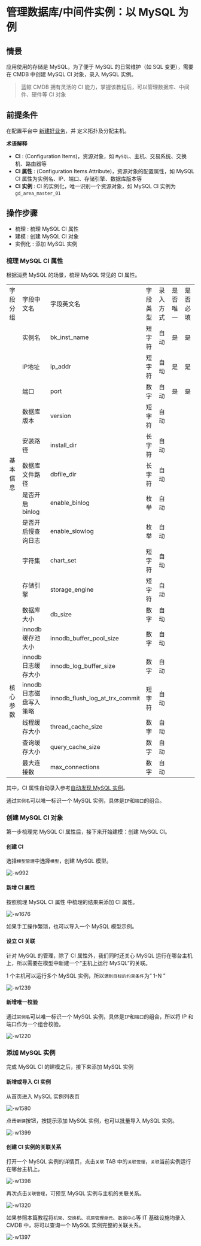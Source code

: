 # 管理数据库/中间件实例：以 MySQL 为例

## 情景
应用使用的存储是 MySQL，为了便于 MySQL 的日常维护（如 SQL 变更），需要在 CMDB 中创建 MySQL CI 对象，录入 MySQL 实例。

> 蓝鲸 CMDB 拥有灵活的 CI 能力，掌握该教程后，可以管理数据库、中间件、硬件等 CI 对象

## 前提条件
在配置平台中 [新建好业务](5.1/配置平台/快速入门/case1.md)，并 定义拓扑及分配主机。

**术语解释**
 - **CI** : (Configuration Items)，资源对象，如 `MySQL`、主机、交易系统、交换机、路由器等
 - **CI 属性** : (Configuration Items Attribute)，资源对象的配置属性，如 MySQL CI 属性为实例名、IP、端口、存储引擎、数据库版本等
 - **CI 实例** : CI 的实例化，唯一识别一个资源对象，如 MySQL CI 实例为`gd_area_master_01`

## 操作步骤
- 梳理 : 梳理 MySQL CI 属性
- 建模 : 创建 MySQL CI 对象
- 实例化 : 添加 MySQL 实例

### 梳理 MySQL CI 属性

根据消费 MySQL 的场景，梳理 MySQL 常见的 CI 属性。

<table>
   <tr>
      <td>字段分组</td>
      <td>字段中文名</td>
      <td>字段英文名</td>
      <td>字段类型</td>
      <td>录入方式</td>
      <td>是否唯一</td>
      <td>是否必填</td>
   </tr>
   <tr>
      <td rowspan=11>基本信息</td>
      <td>实例名</td>
      <td>bk_inst_name</td>
      <td>短字符</td>
      <td>自动</td>
      <td>是</td>
      <td>是</td>
   </tr>
   <tr>
      <td>IP地址</td>
      <td>ip_addr</td>
      <td>短字符</td>
      <td>自动</td>
      <td>是</td>
      <td>是</td>
   </tr>
   <tr>
      <td>端口</td>
      <td>port</td>
      <td>数字</td>
      <td>自动</td>
      <td>是</td>
      <td>是</td>
   </tr>
   <tr>
      <td>数据库版本</td>
      <td>version</td>
      <td>短字符</td>
      <td>自动</td>
      <td></td>
      <td></td>
   </tr>
   <tr>
      <td>安装路径</td>
      <td>install_dir</td>
      <td>长字符</td>
      <td>自动</td>
      <td></td>
      <td></td>
   </tr>
   <tr>
      <td>数据库文件路径</td>
      <td>dbfile_dir</td>
      <td>长字符</td>
      <td>自动</td>
      <td></td>
      <td></td>
   </tr>
   <tr>
      <td>是否开启binlog</td>
      <td>enable_binlog</td>
      <td>枚举</td>
      <td>自动</td>
      <td></td>
      <td></td>
   </tr>
   <tr>
      <td>是否开启慢查询日志</td>
      <td>enable_slowlog</td>
      <td>枚举</td>
      <td>自动</td>
      <td></td>
      <td></td>
   </tr>
   <tr>
      <td>字符集</td>
      <td>chart_set</td>
      <td>短字符</td>
      <td>自动</td>
      <td></td>
      <td></td>
   </tr>
   <tr>
      <td>存储引擎</td>
      <td>storage_engine</td>
      <td>短字符</td>
      <td>自动</td>
      <td></td>
      <td></td>
   </tr>
   <tr>
      <td>数据库大小</td>
      <td>db_size</td>
      <td>数字</td>
      <td>自动</td>
      <td></td>
      <td></td>
   </tr>
   <tr>
      <td rowspan=6>核心参数</td>
      <td>innodb缓存池大小</td>
      <td>innodb_buffer_pool_size</td>
      <td>数字</td>
      <td>自动</td>
      <td></td>
      <td></td>
   </tr>
   <tr>
      <td>innodb日志缓存大小</td>
      <td>innodb_log_buffer_size</td>
      <td>数字</td>
      <td>自动</td>
      <td></td>
      <td></td>
   </tr>
   <tr>
      <td>innodb日志磁盘写入策略</td>
      <td>innodb_flush_log_at_trx_commit</td>
      <td>短字符</td>
      <td>自动</td>
      <td></td>
      <td></td>
   </tr>
   <tr>
      <td>线程缓存大小</td>
      <td>thread_cache_size</td>
      <td>数字</td>
      <td>自动</td>
      <td></td>
      <td></td>
   </tr>
   <tr>
      <td>查询缓存大小</td>
      <td>query_cache_size</td>
      <td>数字</td>
      <td>自动</td>
      <td></td>
      <td></td>
   </tr>
   <tr>
      <td>最大连接数</td>
      <td>max_connections</td>
      <td>数字</td>
      <td>自动</td>
      <td></td>
      <td></td>
   </tr>
</table>

其中，CI 属性自动录入参考[自动发现 MySQL 实例](5.1/bk_solutions/CD/CMDB/CMDB_CI_auto_discovery_MySQL.md)。

通过`实例名`可以唯一标识一个 MySQL 实例，具体是`IP`和`端口`的组合。

### 创建 MySQL CI 对象
第一步梳理完 MySQL CI 属性后，接下来开始建模：创建 MySQL CI。

#### 创建 CI
选择`模型管理`中选择`模型`，创建 MySQL 模型。

![-w992](../assets/15632800013005.jpg)

#### 新增 CI 属性
按照梳理 MySQL CI 属性 中梳理的结果来添加 CI 属性。

![-w1676](../assets/15637992522730.jpg)

如果手工操作繁琐，也可以导入一个 MySQL 模型示例。

#### 设立 CI 关联

针对 MySQL 的管理，除了 CI 属性外，我们同时还关心 MySQL 运行在哪台主机上，所以需要在模型中新建一个“主机上运行 MySQL”的关联。

1 个主机可以运行多个 MySQL 实例，所以`源到目标的约束条件`为“ 1-N ”

![-w1239](../assets/15633674736247.jpg)

#### 新增唯一校验

通过`实例名`可以唯一标识一个 MySQL 实例，具体是`IP`和`端口`的组合，所以将 IP 和端口作为一个组合校验。

![-w1220](../assets/15633674062813.jpg)

### 添加 MySQL 实例
完成 MySQL CI 的建模之后，接下来添加 MySQL 实例

#### 新增或导入 CI 实例
从首页进入 MySQL 实例列表页

![-w1580](../assets/15643140385105.jpg)

点击`新建`按钮，按提示添加 MySQL 实例，也可以批量导入 MySQL 实例。

![-w1399](../assets/15637993409385.jpg)

#### 创建 CI 实例的关联关系

打开一个 MySQL 实例的详情页，点击`关联` TAB 中的`关联管理`，`关联`当前实例运行在哪台主机上。

![-w1398](../assets/15637993763312.jpg)

再次点击`关联管理`，可预览 MySQL 实例与主机的关联关系。

![-w1320](../assets/15643143202999.jpg)

如果参照本篇教程将`机架`、`交换机`、`机房管理单元`、`数据中心`等 IT 基础设施均录入 CMDB 中，将可以查询一个 MySQL 实例完整的关联关系。

![-w1397](../assets/15637996905990.jpg)
